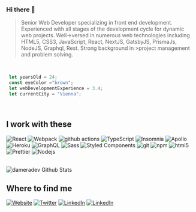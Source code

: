 ### Hi there 👋




>Senior Web Developer specializing in front end development. Experienced with all stages of the development cycle for dynamic web projects. Well->versed in numerous web technologies including HTML5, CSS3, JavaScript, React, NextJS, GatsbyJS, PrismaJs, NodeJS, Graphql, Rest. Strong background in >project management and problem solving.

<br>

```js
 let yearsOld = 24; 
 const eyeColor ="brown"; 
 let webDevelopmentExperience = 3.4;
 let currentCity = "Vienna";
```

<br>

## I work with these
<p>
  <img alt="React" src="https://img.shields.io/badge/-React-45b8d8?style=flat-square&logo=react&logoColor=white" />
  <img alt="Webpack" src="https://img.shields.io/badge/-Webpack-8DD6F9?style=flat-square&logo=webpack&logoColor=white" /> 
  <img alt="github actions" src="https://img.shields.io/badge/-Github_Actions-2088FF?style=flat-square&logo=github-actions&logoColor=white" />
  <img alt="TypeScript" src="https://img.shields.io/badge/-TypeScript-007ACC?style=flat-square&logo=typescript&logoColor=white" />
  <img alt="Insomnia" src="https://img.shields.io/badge/-Insomnia-5849BE?style=flat-square&logo=insomnia&logoColor=white" />
  <img alt="Apollo" src="https://img.shields.io/badge/-Apollo%20GraphQL-311C87?style=flat-square&logo=apollo-graphql&logoColor=white" />
  <img alt="Heroku" src="https://img.shields.io/badge/-Heroku-430098?style=flat-square&logo=heroku&logoColor=white" />
  <img alt="GraphQL" src="https://img.shields.io/badge/-GraphQL-E10098?style=flat-square&logo=graphql&logoColor=white" />
  <img alt="Sass" src="https://img.shields.io/badge/-Sass-CC6699?style=flat-square&logo=sass&logoColor=white" />
  <img alt="Styled Components" src="https://img.shields.io/badge/-Styled_Components-db7092?style=flat-square&logo=styled-components&logoColor=white" />
  <img alt="git" src="https://img.shields.io/badge/-Git-F05032?style=flat-square&logo=git&logoColor=white" />
  <img alt="npm" src="https://img.shields.io/badge/-NPM-CB3837?style=flat-square&logo=npm&logoColor=white" />
  <img alt="html5" src="https://img.shields.io/badge/-HTML5-E34F26?style=flat-square&logo=html5&logoColor=white" />
  <img alt="Prettier" src="https://img.shields.io/badge/-Prettier-F7B93E?style=flat-square&logo=prettier&logoColor=white" />
  <img alt="Nodejs" src="https://img.shields.io/badge/-Nodejs-43853d?style=flat-square&logo=Node.js&logoColor=white" />
</p>

<br>

<img align="center" alt="dameradev Github Stats" src="https://github-readme-stats.vercel.app/api?username=dameradev&show_icons=true&hide_border=true&theme=dracula" />

<br>

## Where to find me
 <a href="https://www.radev.tech/"><img target="_blank" alt="Website" src="https://img.shields.io/badge/website-5D5D5D?&style=for-the-badge&logo=appveyor&logoColor=white" /></a>
<a href="https://twitter.com/dameradev" target="_blank"><img alt="Twitter" src="https://img.shields.io/badge/twitter-%231DA1F2.svg?&style=for-the-badge&logo=twitter&logoColor=white" /></a> <a href="https://www.linkedin.com/in/damjan-radev-628120145/" target="_blank"><img alt="LinkedIn" src="https://img.shields.io/badge/linkedin-%230077B5.svg?&style=for-the-badge&logo=linkedin&logoColor=white" /></a>
<a href="https://www.upwork.com/freelancers/~016698a4e83f22f634" target="_blank"><img alt="LinkedIn" src="https://img.shields.io/badge/upwork-1E4353?&style=for-the-badge&logo=Upwork&logoColor=green" /></a>



